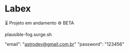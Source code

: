 # Labex

⏳ Projeto em andamento
⚙ BETA

plausible-fog.surge.sh

"email": "astrodev@gmail.com.br" "password": "123456"

